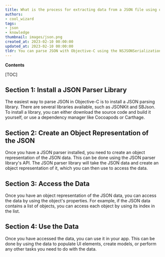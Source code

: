 ```yaml
---
title: What is the process for extracting data from a JSON file using objective-c?
authors:
- cool_wizard
tags:
- json
- knowledge
thumbnail: images/json.png
created_at: 2023-02-10 00:00:00
updated_at: 2023-02-10 00:00:00
tldr: You can parse JSON with Objective-C using the NSJSONSerialization class.
---
```


**Contents**

[TOC]

## Section 1: Install a JSON Parser Library

The easiest way to parse JSON in Objective-C is to install a JSON parsing library. There are several libraries available, such as JSONKit and SBJson. To install a library, you can either download the source code and build it yourself, or use a dependency manager like Cocoapods or Carthage.

## Section 2: Create an Object Representation of the JSON

Once you have a JSON parser installed, you need to create an object representation of the JSON data. This can be done using the JSON parser library's API. The JSON parser library will take the JSON data and create an object representation of it, which you can then use to access the data.

## Section 3: Access the Data

Once you have an object representation of the JSON data, you can access the data by using the object's properties. For example, if the JSON data contains a list of objects, you can access each object by using its index in the list.

## Section 4: Use the Data

Once you have accessed the data, you can use it in your app. This can be done by using the data to populate UI elements, create models, or perform any other tasks you need to do with the data.
